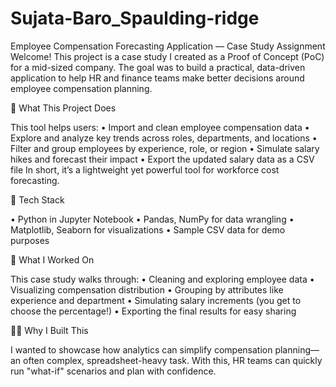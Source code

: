 # Sujata-Baro_Spaulding-ridge
Employee Compensation Forecasting Application — Case Study Assignment
Welcome! This project is a case study I created as a Proof of Concept (PoC) for a mid-sized company. The goal was to build a practical, data-driven application to help HR and finance teams make better decisions around employee compensation planning.

🚀 What This Project Does

This tool helps users:
•	Import and clean employee compensation data
•	Explore and analyze key trends across roles, departments, and locations
•	Filter and group employees by experience, role, or region
•	Simulate salary hikes and forecast their impact
•	Export the updated salary data as a CSV file
In short, it’s a lightweight yet powerful tool for workforce cost forecasting.

🧰 Tech Stack

•	Python in Jupyter Notebook
•	Pandas, NumPy for data wrangling
•	Matplotlib, Seaborn for visualizations
•	Sample CSV data for demo purposes

📝 What I Worked On

This case study walks through:
•	Cleaning and exploring employee data
•	Visualizing compensation distribution
•	Grouping by attributes like experience and department
•	Simulating salary increments (you get to choose the percentage!)
•	Exporting the final results for easy sharing

👩‍💻 Why I Built This

I wanted to showcase how analytics can simplify compensation planning—an often complex, spreadsheet-heavy task. With this, HR teams can quickly run "what-if" scenarios and plan with confidence.
